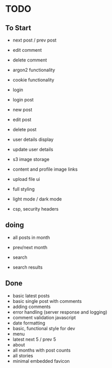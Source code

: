 # TODO

## To Start

- next post / prev post

- edit comment
- delete comment

- argon2 functionality
- cookie functionality
- login
- login post

- new post
- edit post
- delete post

- user details display
- update user details

- s3 image storage
- content and profile image links
- upload file ui

- full styling
- light mode / dark mode
- csp, security headers

## doing

- all posts in month
- prev/next month

- search
- search results

## Done

- basic latest posts
- basic single post with comments
- adding comments
- error handling (server response and logging)
- comment validation javascript
- date formatting
- basic, functional style for dev
- menu
- latest next 5 / prev 5
- about
- all months with post counts
- all stories
- minimal embedded favicon